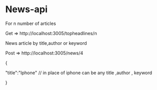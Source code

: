 # News-api
<p>
For n number of articles
</p>


Get => http://localhost:3005/topheadlines/n

<p>
News article by title,author or keyword
</p>


<p>
Post => http://localhost:3005/news/4

</p>
{

"title":"Iphone" // in place of iphone can be any title ,author , keyword

}

